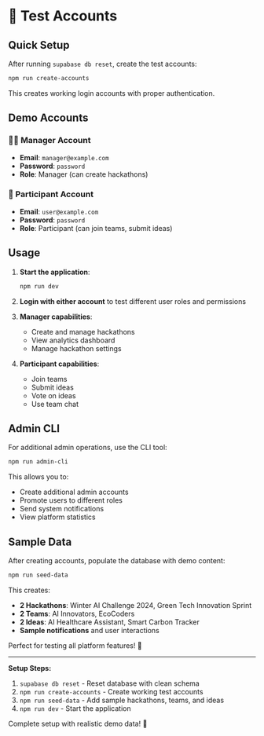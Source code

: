 # 🔐 Test Accounts

## Quick Setup

After running `supabase db reset`, create the test accounts:

```bash
npm run create-accounts
```

This creates working login accounts with proper authentication.

## Demo Accounts

### 👨‍💼 Manager Account
- **Email**: `manager@example.com`
- **Password**: `password`
- **Role**: Manager (can create hackathons)

### 👤 Participant Account  
- **Email**: `user@example.com`
- **Password**: `password`
- **Role**: Participant (can join teams, submit ideas)

## Usage

1. **Start the application**:
   ```bash
   npm run dev
   ```

2. **Login with either account** to test different user roles and permissions

3. **Manager capabilities**:
   - Create and manage hackathons
   - View analytics dashboard
   - Manage hackathon settings

4. **Participant capabilities**:
   - Join teams
   - Submit ideas
   - Vote on ideas
   - Use team chat

## Admin CLI

For additional admin operations, use the CLI tool:
```bash
npm run admin-cli
```

This allows you to:
- Create additional admin accounts
- Promote users to different roles
- Send system notifications
- View platform statistics

## Sample Data

After creating accounts, populate the database with demo content:
```bash
npm run seed-data
```

This creates:
- **2 Hackathons**: Winter AI Challenge 2024, Green Tech Innovation Sprint
- **2 Teams**: AI Innovators, EcoCoders  
- **2 Ideas**: AI Healthcare Assistant, Smart Carbon Tracker
- **Sample notifications** and user interactions

Perfect for testing all platform features! 🌱

---

**Setup Steps:**
1. `supabase db reset` - Reset database with clean schema
2. `npm run create-accounts` - Create working test accounts  
3. `npm run seed-data` - Add sample hackathons, teams, and ideas
4. `npm run dev` - Start the application

Complete setup with realistic demo data! 🎉
